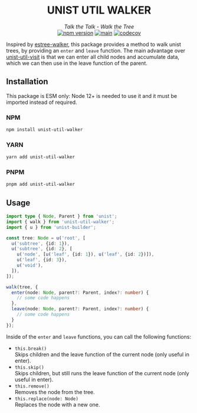 <div align="center">

# UNIST UTIL WALKER
_Talk the Talk - Walk the Tree_  
[![npm version](https://badge.fury.io/js/unist-util-walker.svg)](https://badge.fury.io/js/unist-util-walker)
[![main](https://github.com/0phoff/unist-util-walker/actions/workflows/main.yml/badge.svg)](https://github.com/0phoff/unist-util-walker/actions/workflows/main.yml)
[![codecov](https://codecov.io/gh/0phoff/unist-util-walker/branch/master/graph/badge.svg?token=JWVVNRI6IK)](https://codecov.io/gh/0phoff/unist-util-walker)

</div>

Inspired by [estree-walker](https://github.com/Rich-Harris/estree-walker), this package provides a method to walk unist trees, by providing an `enter` and `leave` function.
The main advantage over [unist-util-visit](https://github.com/syntax-tree/unist-util-visit) is that we can enter all child nodes and accumulate data,
which we can then use in the leave function of the parent.

## Installation
This package is ESM only: Node 12+ is needed to use it and it must be imported instead of required.

### NPM
```bash
npm install unist-util-walker
```

### YARN
```bash
yarn add unist-util-walker
```

### PNPM
```bash
pnpm add unist-util-walker
```

## Usage
```typescript
import type { Node, Parent } from 'unist';
import { walk } from 'unist-util-walker';
import { u } from 'unist-builder';

const tree: Node = u('root', [
  u('subtree', {id: 1}),
  u('subtree', {id: 2}, [
    u('node', [u('leaf', {id: 1}), u('leaf', {id: 2})]),
    u('leaf', {id: 3}),
    u('void'),
  ]),
]);

walk(tree, {
  enter(node: Node, parent?: Parent, index?: number) {
    // some code happens
  },
  leave(node: Node, parent?: Parent, index?: number) {
    // some code happens
  }
});
```

Inside of the `enter` and `leave` functions, you can call the following functions:

- `this.break()`  
  Skips children and the leave function of the current node (only useful in enter).
- `this.skip()`  
  Skips children, but still runs the leave function of the current node (only useful in enter).
- `this.remove()`  
  Removes the node from the tree.
- `this.replace(node: Node)`  
  Replaces the node with a new one.
